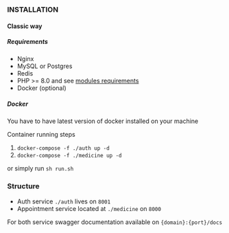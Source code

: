 ### INSTALLATION

#### Classic way

##### Requirements

- Nginx
- MySQL or Postgres
- Redis
- PHP >= 8.0 and see [modules requirements](https://laravel.com/docs/9.x/deployment#server-requirements)
- Docker (optional)


##### Docker

You have to have latest version of docker installed on your machine

Container running steps
1) `docker-compose -f ./auth up -d`
2) `docker-compose -f ./medicine up -d`

or simply run `sh run.sh`


### Structure

- Auth service `./auth` lives on `8001`
- Appointment service located at `./medicine` on `8000`

For both service swagger documentation available on `{domain}:{port}/docs`
